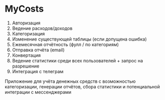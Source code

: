 # MyCosts
1. Авторизация
2. Ведение расходов/доходов
3. Категоризация
4. Изменение существующей таблицы (если допущена ошибка)
5. Ежемесячная отчётность (фулл / по категориям)
6. Отправка отчёта (email)
7. Конвертация
8. Ведение статистики среди всех пользователей + запрос на разрешение
9. Интеграция с телеграм

Приложение для учёта денежных средств с возможностью категоризации, генерации отчётов, 
сбора статистики и потенциальной интеграции с мессенджерами
